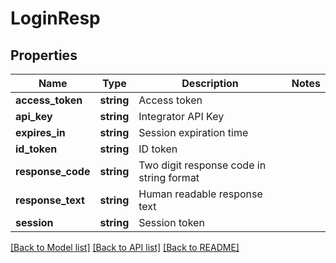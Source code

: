 # LoginResp

## Properties
Name | Type | Description | Notes
------------ | ------------- | ------------- | -------------
**access_token** | **string** | Access token | 
**api_key** | **string** | Integrator API Key | 
**expires_in** | **string** | Session expiration time | 
**id_token** | **string** | ID token | 
**response_code** | **string** | Two digit response code in string format | 
**response_text** | **string** | Human readable response text | 
**session** | **string** | Session token | 

[[Back to Model list]](../README.md#documentation-for-models) [[Back to API list]](../README.md#documentation-for-api-endpoints) [[Back to README]](../README.md)


